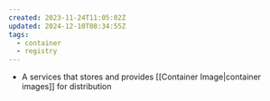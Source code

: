 ```yaml
---
created: 2023-11-24T11:05:02Z
updated: 2024-12-10T08:34:55Z
tags:
  - container
  - registry
---
```

- A services that stores and provides [[Container Image|container images]] for distribution